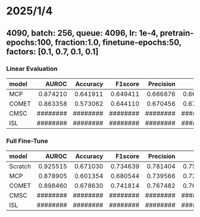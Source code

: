 # 2025/1/4

## 4090, batch: 256, queue: 4096, lr: 1e-4, pretrain-epochs:100, fraction:1.0, finetune-epochs:50, factors: [0.1, 0.7, 0.1, 0.1]

### Linear Evaluation

| model     | AUROC     | Accuracy  | F1score   | Precision | Recall    | AUPRC     |
|:----------|----------:|----------:|----------:|----------:|----------:|----------:|
| MCP       | 0.874210  | 0.641911  | 0.649411  | 0.666876  | 0.662680  | 0.704110  |
| COMET     | 0.863358  | 0.573062  | 0.644110  | 0.670456  | 0.670084  | 0.708002  |
| CMSC      | ########  | ########  | ########  | ########  | ########  | #######   |
| ISL       | ########  | ########  | ########  | ########  | ########  | #######   |

### Full Fine-Tune

| model     | AUROC     | Accuracy  | F1score   | Precision | Recall    | AUPRC     |
|:----------|----------:|----------:|----------:|----------:|----------:|----------:|
| Scratch   | 0.925515  | 0.671030  | 0.734639  | 0.781404  | 0.755288  | 0.838861  |
| MCP       | 0.878905  | 0.601354  | 0.680544  | 0.739566  | 0.728875  | 0.758174  |
| COMET     | 0.898460  | 0.678630  | 0.741814  | 0.767482  | 0.768402  | 0.795286  |
| CMSC      | ########  | ########  | ########  | ########  | ########  | #######   |
| ISL       | ########  | ########  | ########  | ########  | ########  | #######   |
